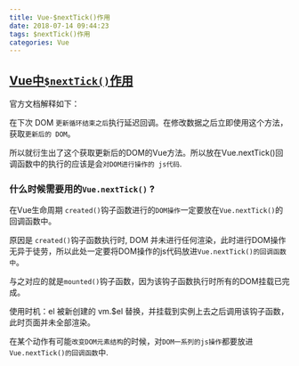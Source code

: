 ```yaml
---
title: Vue-$nextTick()作用
date: 2018-07-14 09:44:23
tags: $nextTick()作用
categories: Vue
---
```

## [Vue中`$nextTick()`作用](https://blog.csdn.net/shuidinaozhongyan/article/details/72630573)

官方文档解释如下：

在下次 DOM `更新循环结束之后`执行延迟回调。在修改数据之后立即使用这个方法，获取`更新后的 DOM`。

所以就衍生出了这个获取更新后的DOM的Vue方法。所以放在Vue.nextTick()回调函数中的执行的应该是会`对DOM进行操作的 js代码`.

### 什么时候需要用的`Vue.nextTick()` ?

在Vue生命周期 `created()`钩子函数进行的`DOM操作`一定要放在`Vue.nextTick()`的回调函数中。

原因是 `created()`钩子函数执行时, DOM 并未进行任何渲染，此时进行DOM操作无异于徒劳，所以此处一定要将DOM操作的js代码放进`Vue.nextTick()的回调函数中`。

与之对应的就是`mounted()`钩子函数，因为该钩子函数执行时所有的DOM挂载已完成。

使用时机：el 被新创建的 vm.$el 替换，并挂载到实例上去之后调用该钩子函数，此时页面并未全部渲染。

在某个动作有可能`改变DOM元素结构`的时候，对`DOM一系列的js操作`都要放进`Vue.nextTick()的回调函数`中.